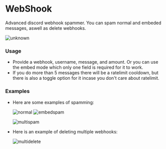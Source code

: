 # WebShook
 Advanced discord webhook spammer. You can spam normal and embeded messages, aswell as delete webhooks. 
 
![unknown](https://user-images.githubusercontent.com/77923481/153478321-24651b47-a570-4071-98ef-c6eb74ff778d.png)

### Usage
- Provide a webhook, username, message, and amount. Or you can use the embed mode which only one field is required for it to work.
- If you do more than 5 messages there will be a ratelimit cooldown, but there is also a toggle option for it incase you don't care about ratelimit.

### Examples
- Here are some examples of spamming:

  ![normal](https://user-images.githubusercontent.com/77923481/153478694-fd2ec852-bc53-4af0-b1fe-03c2f331ee72.gif) 
  ![embedspam](https://user-images.githubusercontent.com/77923481/153478703-fcf2114c-f5dd-4a49-b0c4-336fb8c6abb2.gif)
  
  ![multispam](https://user-images.githubusercontent.com/77923481/153478726-f66c9608-7af0-4c41-a0b8-741d6348bbf8.gif)

- Here is an example of deleting multiple webhooks:

  ![multidelete](https://user-images.githubusercontent.com/77923481/153478821-83af4413-39a6-4c64-8d60-01ec0285b6b7.gif)
